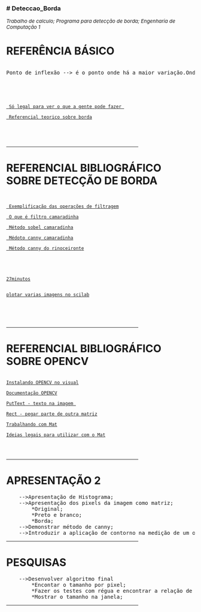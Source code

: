 <head>
<h3># Deteccao_Borda</h3>
</head>				
<body>
<i><p style ="font-size:10pt;">Trabalho de calculo; Programa para detecção de borda; Engenharia de Computação 1
</p></i>
<h1>REFERÊNCIA BÁSICO</h1>
<pre>
<p>Ponto de inflexão --> é o ponto onde há a maior variação.Onde a derivada é maior</p>
</br>
<code>
<a href=https://www.youtube.com/watch?v=bdnBfu0-aEA> Só legal para ver o que a gente pode fazer </a></br>
<a href=https://docs.gimp.org/2.8/pt_BR/plug-in-convmatrix.html> Referencial teorico sobre borda</a>
</br></br>
</code>
</pre>
<hr color="gray" width="70%" size = "5px">

<h1>REFERENCIAL BIBLIOGRÁFICO SOBRE DETECÇÃO DE BORDA</h1>

<code>
<pre>
<a href=https://www.youtube.com/watch?v=XuD4C8vJzEQ> Exemplificação das operações de filtragem</a> </br>
<a href=https://www.youtube.com/watch?v=C_zFhWdM4ic> O que é filtro camaradinha</a></br>
<a href=https://www.youtube.com/watch?v=uihBwtPIBxM> Método sobel camaradinha</a></br>
<a href=https://www.youtube.com/watch?v=sRFM5IEqR2w> Médoto canny camaradinha</a></br>
<a href=https://www.youtube.com/watch?v=Ix-przhnKhQ//> Método canny do rinoceironte</a></br></br>

<a href="https://www.youtube.com/watch?v=msSrguVK2_A&index=8&list=PLHvt8Ovc8swyDb2TQi9Tip48FSIg5rERX"> 27minutos</a></br>
<a href="https://www.youtube.com/watch?v=GnD4Z3JvyNk&t=67s&list=PLHvt8Ovc8swyDb2TQi9Tip48FSIg5rERX&index=11"> plotar varias imagens no scilab</a>
</pre>
</br></br>
</code>
<hr color="gray" width="70%" size = "5px">

<h1>REFERENCIAL BIBLIOGRÁFICO SOBRE OPENCV</h1>
<pre>
<code>
<a href=https://www.youtube.com/watch?v=8XGKOTuiHJo&t=3s>Instalando OPENCV no visual</a></br>
<a href="https://docs.opencv.org/3.1.0/annotated.html">Documentação OPENCV</a></br>
<a href="https://docs.opencv.org/2.4/modules/core/doc/drawing_functions.html#void%20putText(Mat&%20img,%20const%20string&%20text,%20Point%20org,%20int%20fontFace,%20double%20fontScale,%20Scalar%20color,%20int%20thickness,%20int%20lineType,%20bool%20bottomLeftOrigin)">PutText - texto na imagem </a></br>
<a href="https://docs.opencv.org/3.1.0/d2/d44/classcv_1_1Rect__.html">Rect - pegar parte de outra matriz</a></br>
<a href="https://homepages.dcc.ufmg.br/~william/teaching/2013_02/OP/slides/aula03%20-%20OpenCV.pdf">Trabalhando com Mat</a></br>
<a href= "http://www.uio.no/studier/emner/matnat/its/UNIK4690/v18/labs/kompendium_maskinsyn.pdf">Ideias legais para utilizar com o Mat</a></br></br>
</code>
</pre>
<hr color="gray" width="70%" size = "5px">

<h1>APRESENTAÇÃO 2</h1>
<pre>
	-->Apresentação de Histograma;
	-->Apresentação dos pixels da imagem como matriz;
		*Original;
		*Preto e branco;	
		*Borda;
	-->Demonstrar método de canny;		
	-->Introduzir a aplicação de contorno na medição de um objeto;
</pre>
<hr color="gray" width="70%" size = "5px">

<h1>PESQUISAS</h1>
<pre>
	-->Desenvolver algoritmo final
		*Encontar o tamanho por pixel;
		*Fazer os testes com régua e encontrar a relação de (distância e tamanho);
		*Mostrar o tamanho na janela;
</pre>
<hr color="gray" width="70%" size = "5px">
</body>
